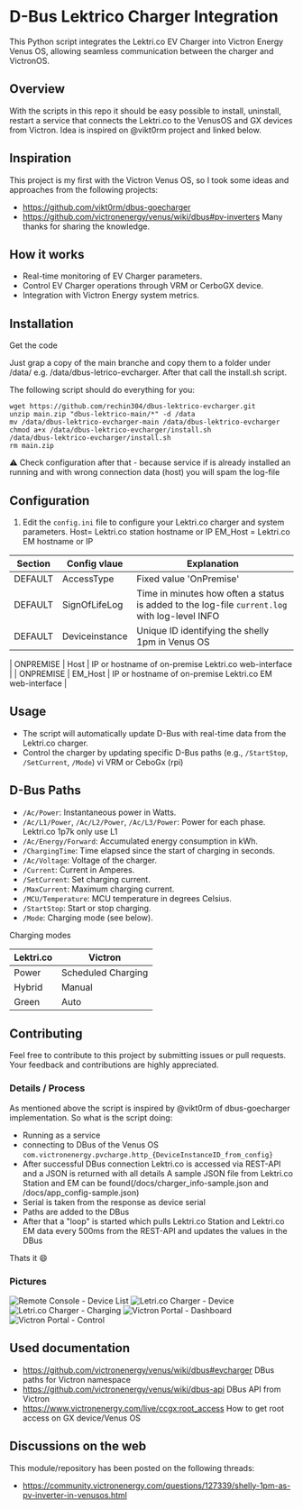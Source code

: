 # D-Bus Lektrico Charger Integration
This Python script integrates the Lektri.co EV Charger into Victron Energy Venus OS, allowing seamless communication between the charger and VictronOS. 

## Overview
With the scripts in this repo it should be easy possible to install, uninstall, restart a service that connects the Lektri.co to the VenusOS and GX devices from Victron.
Idea is inspired on @vikt0rm project and linked below.


## Inspiration
This project is my first with the Victron Venus OS, so I took some ideas and approaches from the following projects: 
- https://github.com/vikt0rm/dbus-goecharger
- https://github.com/victronenergy/venus/wiki/dbus#pv-inverters
Many thanks for sharing the knowledge.

## How it works

- Real-time monitoring of EV Charger parameters.
- Control EV Charger operations through VRM or CerboGX device.
- Integration with Victron Energy system metrics.

## Installation
Get the code

Just grap a copy of the main branche and copy them to a folder under /data/ e.g. /data/dbus-letrico-evcharger. 
After that call the install.sh script.

The following script should do everything for you:
```
wget https://github.com/rechin304/dbus-lektrico-evcharger.git
unzip main.zip "dbus-lektrico-main/*" -d /data
mv /data/dbus-lektrico-evcharger-main /data/dbus-lektrico-evcharger
chmod a+x /data/dbus-lektrico-evcharger/install.sh
/data/dbus-lektrico-evcharger/install.sh
rm main.zip
```
⚠️ Check configuration after that - because service if is already installed an running and with wrong connection data (host) you will spam the log-file

## Configuration

1. Edit the `config.ini` file to configure your Lektri.co charger and system parameters.
	Host= Lektri.co station hostname or IP
	EM_Host = Lektri.co EM hostname or IP
	
| Section  | Config vlaue | Explanation |
| ------------- | ------------- | ------------- |
| DEFAULT  | AccessType | Fixed value 'OnPremise' |
| DEFAULT  | SignOfLifeLog  | Time in minutes how often a status is added to the log-file `current.log` with log-level INFO |
| DEFAULT  | Deviceinstance | Unique ID identifying the shelly 1pm in Venus OS || DEFAULT  | Phase | Valid values L1, L2 or L3: represents the phase where pv inverter is feeding in |

| ONPREMISE  | Host | IP or hostname of on-premise Lektri.co web-interface |
| ONPREMISE  | EM_Host | IP or hostname of on-premise Lektri.co EM web-interface |


## Usage

- The script will automatically update D-Bus with real-time data from the Lektri.co charger.
- Control the charger by updating specific D-Bus paths (e.g., `/StartStop`, `/SetCurrent`, `/Mode`) vi VRM or CeboGx (rpi)

## D-Bus Paths

- `/Ac/Power`: Instantaneous power in Watts.
- `/Ac/L1/Power`, `/Ac/L2/Power`, `/Ac/L3/Power`: Power for each phase. Lektri.co 1p7k only use L1
- `/Ac/Energy/Forward`: Accumulated energy consumption in kWh.
- `/ChargingTime`: Time elapsed since the start of charging in seconds.
- `/Ac/Voltage`: Voltage of the charger.
- `/Current`: Current in Amperes.
- `/SetCurrent`: Set charging current.
- `/MaxCurrent`: Maximum charging current.
- `/MCU/Temperature`: MCU temperature in degrees Celsius.
- `/StartStop`: Start or stop charging.
- `/Mode`: Charging mode (see below).

Charging modes

| Lektri.co | Victron |
 ------------- | ------------- |
| Power | Scheduled Charging |
| Hybrid | Manual |
| Green | Auto |

## Contributing

Feel free to contribute to this project by submitting issues or pull requests. Your feedback and contributions are highly appreciated.

### Details / Process
As mentioned above the script is inspired by @vikt0rm of dbus-goecharger implementation.
So what is the script doing:
- Running as a service
- connecting to DBus of the Venus OS `com.victronenergy.pvcharge.http_{DeviceInstanceID_from_config}`
- After successful DBus connection Lektri.co is accessed via REST-API and a JSON is returned with all details
  A sample JSON file from Lektri.co Station and EM can be found(/docs/charger_info-sample.json and /docs/app_config-sample.json)
- Serial is taken from the response as device serial
- Paths are added to the DBus
- After that a "loop" is started which pulls Lektri.co Station and Lektri.co EM data every 500ms from the REST-API and updates the values in the DBus

Thats it 😄

### Pictures
![Remote Console - Device List](img/Device-List.png)
![Letri.co Charger - Device](img/Lektri_co.png)
![Letri.co Charger - Charging](img/Lektri_co_Charging.png)
![Victron Portal - Dashboard](img/VRM_Lektri_co_Overview.png)
![Victron Portal - Control](img/VRM_Lektri_co_Controls.png)

## Used documentation
- https://github.com/victronenergy/venus/wiki/dbus#evcharger   DBus paths for Victron namespace
- https://github.com/victronenergy/venus/wiki/dbus-api   DBus API from Victron
- https://www.victronenergy.com/live/ccgx:root_access   How to get root access on GX device/Venus OS


## Discussions on the web
This module/repository has been posted on the following threads:
- https://community.victronenergy.com/questions/127339/shelly-1pm-as-pv-inverter-in-venusos.html
